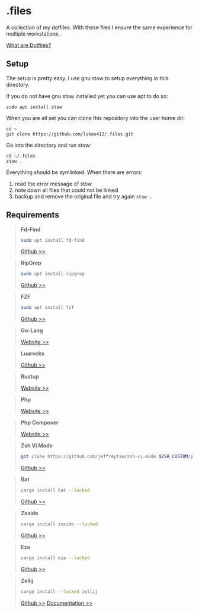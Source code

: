 # .files

A collection of my dotfiles.
With these files I ensure the same experience for multiple workstations.

[What are Dotfiles?](https://se-education.org/learningresources/contents/dotfiles/Dotfiles.html)

## Setup

The setup is pretty easy.
I use gnu stow to setup everything in this directory.

If you do not have gnu stow installed yet you can use apt to do so:

    sudo apt install stow

When you are all set you can clone this repository into the user home dir:

    cd ~
    git clone https://github.com/lukas412/.files.git

Go into the directory and run stow:

    cd ~/.files
    stow .

Everything should be symlinked.
When there are errors:

1. read the error message of stow
2. note down all files that could not be linked
3. backup and remove the original file and try again `stow .`

## Requirements

> **Fd-Find**
> ```bash
> sudo apt install fd-find
> ```
> [Github >>](https://github.com/sharkdp/fd)

> **RipGrep**
> ```bash
> sudo apt install ripgrep
> ```
> [Github >>](https://github.com/BurntSushi/ripgrep)

> **FZF**
> ```bash
> sudo apt install fzf
> ```
> [Github >>](https://github.com/junegunn/fzf)

> **Go-Lang**
> 
> [Website >>](https://go.dev/dl/)

> **Luarocks**
> 
> [Github >>](https://github.com/luarocks/luarocks/wiki/Download)

> **Rustup**
> 
> [Website >>](https://rustup.rs/)

> **Php**
> 
> [Website >>](https://www.php.net/downloads.php)

> **Php Composer**
> 
> [Website >>](https://getcomposer.org/download/)

> **Zsh Vi Mode**
> ```bash
> git clone https://github.com/jeffreytse/zsh-vi-mode $ZSH_CUSTOM/plugins/zsh-vi-mode
> ```
> [Github >>](https://github.com/jeffreytse/zsh-vi-mode)

> **Bat**
> ```bash
> cargo install bat --locked
> ```
> [Github >>](https://github.com/sharkdp/bat?tab=readme-ov-file#installation)

> **Zoxide**
> ```bash
> cargo install zoxide --locked
> ```
> [Github >>](https://github.com/ajeetdsouza/zoxide?tab=readme-ov-file#installation)

> **Eza**
> ```bash
> cargo install eza --locked
> ```
> [Github >>](https://github.com/eza-community/eza)

> **Zellij**
> ```bash
> cargo install --locked zellij
> ```
> [Github >>](https://github.com/zellij-org/zellij)
> [Documentation >>](https://zellij.dev/documentation/introduction)

